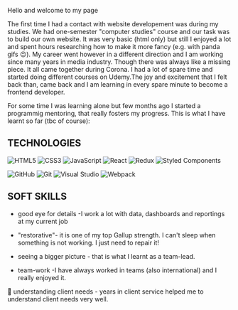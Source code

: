 Hello and welcome to my page

The first time I had a contact with website developement was during my studies. We had one-semester "computer studies" course and our task was to build our own website. It was very basic (html only) but still I enjoyed a lot and spent hours researching how to make it more fancy (e.g. with panda gifs 😉). My career went however in a different direction and I am working since many years in media industry. Though there was always like a missing piece. It all came together during Corona. I had a lot of spare time and started doing different courses on Udemy.The joy and excitement that I felt back than, came back and I am learning in every spare minute to become a frontend developer.

For some time I was learning alone but few months ago I started a programmig mentoring, that really fosters my progress. This is what I have learnt so far (tbc of course):

## TECHNOLOGIES

![HTML5](https://img.shields.io/badge/html5-%23E34F26.svg?style=for-the-badge&logo=html5&logoColor=white)
![CSS3](https://img.shields.io/badge/css3-%231572B6.svg?style=for-the-badge&logo=css3&logoColor=white)
![JavaScript](https://img.shields.io/badge/javascript-%23323330.svg?style=for-the-badge&logo=javascript&logoColor=%23F7DF1E)
![React](https://img.shields.io/badge/react-%2320232a.svg?style=for-the-badge&logo=react&logoColor=%2361DAFB)
![Redux](https://img.shields.io/badge/redux-%23593d88.svg?style=for-the-badge&logo=redux&logoColor=white)
![Styled Components](https://img.shields.io/badge/styled--components-DB7093?style=for-the-badge&logo=styled-components&logoColor=white)


![GitHub](https://img.shields.io/badge/github-%23121011.svg?style=for-the-badge&logo=github&logoColor=white)
![Git](https://img.shields.io/badge/git-%23F05033.svg?style=for-the-badge&logo=git&logoColor=white)
![Visual Studio](https://img.shields.io/badge/Visual%20Studio-5C2D91.svg?style=for-the-badge&logo=visual-studio&logoColor=white)
![Webpack](https://img.shields.io/badge/webpack-%238DD6F9.svg?style=for-the-badge&logo=webpack&logoColor=black)

## SOFT SKILLS

* good eye for details -I work a lot with data, dashboards and reportings at my current job

* "restorative"- it is one of my top Gallup strength. I can't sleep when something is not working. I just need to repair it!

* seeing a bigger picture - that is what I learnt as a team-lead.

* team-work -I have always worked in teams (also international) and I really enjoyed it.

👑 understanding client needs - years in client service helped me to understand client needs very well.

